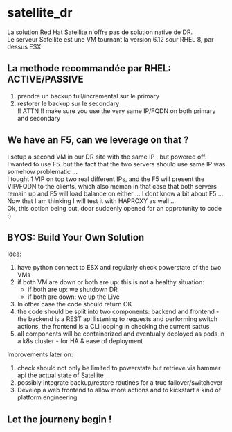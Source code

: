 # satellite_dr
La solution Red Hat Satellite n'offre pas de solution native de DR.  
Le serveur Satellite est une VM tournant la version 6.12 sour RHEL 8, par dessus ESX.  

## La methode recommandée par RHEL: ACTIVE/PASSIVE
1. prendre un backup full/incremental sur le primary
2. restorer le backup sur le secondary  
!! ATTN !! make sure you use the very same IP/FQDN on both primary and secondary

## We have an F5, can we leverage on that ?  
I setup a second VM in our DR site with the same IP , but powered off.  
I wanted to use F5. but the fact that the two servers should use same IP was somehow problematic ...  
I tought 1 VIP on top two real different IPs, and the F5 will present the VIP/FQDN to the clients, which also meman in that case that both servers remain up and F5 will load balance on either ... 
I dont know a bit about F5 ...  
Now that I am thinking I will test it with HAPROXY as well ...   
Ok, this option being out, door suddenly opened for an opprotunity to code :)   

## BYOS: Build Your Own Solution   
Idea:  
1. have python connect to ESX and regularly check powerstate of the two VMs
2. if both VM are down or both are up: this is not a healthy situation:
   * if both are up: we shutdown DR
   * if both are down: we up the Live
3. In other case the code should return OK
4. the code should be split into two components: backend and frontend - the backend is a REST api listening to requests and performing switch actions, the frontend is a CLI looping in checking the current sattus
5. all components will be containerized and eventually deployed as pods in a k8s cluster - for HA & ease of deployment

Improvements later on:
1. check should not only be limited to powerstate but retrieve via hammer api the actual state of Satellite
2. possibly integrate backup/restore routines for a true failover/switchover
3. Develop a web frontend to allow more actions and to kickstart a kind of platform engineering   

## Let the journeny begin !





